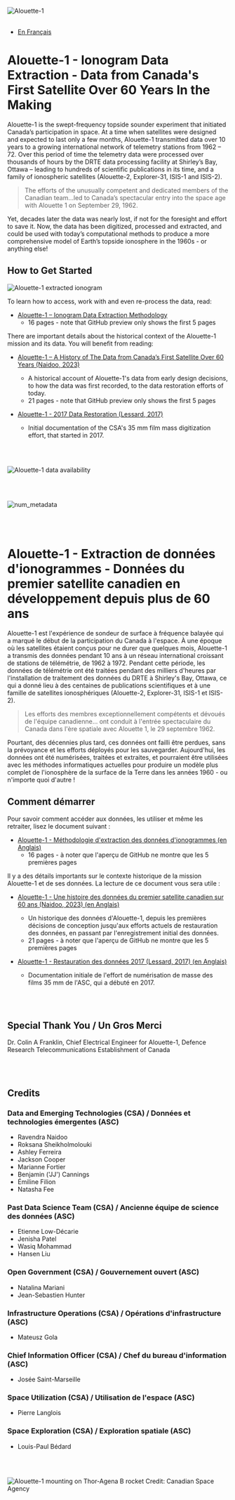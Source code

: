 
![Alouette-1](graphics/Alouette-1.jpg)
<br>
<br>

- [En Français](https://github.com/asc-csa/Alouette_extract/blob/working/README.md#alouette-1---extraction-de-donn%C3%A9es-dionogrammes---donn%C3%A9es-du-premier-satellite-canadien-en-d%C3%A9veloppement-depuis-plus-de-60-ans)

# Alouette-1 - Ionogram Data Extraction - Data from Canada's First Satellite Over 60 Years In the Making

Alouette-1 is the swept-frequency topside sounder experiment that initiated Canada’s participation in space. At a time when satellites were designed and expected  to last only a few months, Alouette-1 transmitted data over 10 years to a growing international network of telemetry stations from 1962 – 72. Over this period of time the telemetry data were processed over thousands of hours by the DRTE data processing facility  at Shirley’s Bay, Ottawa – leading to hundreds of scientific publications in its time, and a family of ionospheric satellites (Alouette-2, Explorer-31, ISIS-1 and ISIS-2).

> The efforts of the unusually competent and dedicated members of the Canadian team…led to Canada’s spectacular entry into the space age with Alouette 1 on September 29, 1962.

Yet, decades later the data was nearly lost, if not for the foresight and effort to save it. Now, the data has been digitized, processed and extracted, and could be used with today’s computational methods to produce a more comprehensive model of Earth’s topside ionosphere in the 1960s - or anything else!

## How to Get Started

![Alouette-1 extracted ionogram](graphics/extracted_ionogram.png)

To learn how to access, work with and even re-process the data, read:

- [Alouette-1 – Ionogram Data Extraction Methodology](https://github.com/asc-csa/Alouette_extract/blob/working/documentation/Alouette-1%20-%20Ionogram%20Data%20Extraction%20Methodology-latest_ver.pdf)
	- 16 pages - note that GitHub preview only shows the first 5 pages

There are important details about the historical context of the Alouette-1 mission and its data. You will benefit from reading:

- [Alouette-1 – A History of The Data from Canada’s First Satellite Over 60 Years (Naidoo, 2023)](https://github.com/asc-csa/Alouette_extract/blob/working/documentation/Alouette-1%20-%20A%20History%20of%20The%20Data%20from%20Canadas%20First%20Satellite%20Over%2060%20Years.pdf)
	- A historical account of Alouette-1's data from early design decisions, to how the data was first recorded, to the data restoration efforts of today.
	- 21 pages - note that GitHub preview only shows the first 5 pages

- [Alouette-1 - 2017 Data Restoration (Lessard, 2017)](https://github.com/asc-csa/Alouette_extract/blob/working/documentation/Alouette-1%20-%202017%20Data%20Restoration.pdf)
	- Initial documentation of the CSA's 35 mm film mass digitization effort, that started in 2017. 
<br>
<br>

![Alouette-1 data availability](graphics/Alouette-1_data_availability.png)

<br>
<br>

![num_metadata](graphics/num_output.gif)

<br>
<br>

# Alouette-1 - Extraction de données d'ionogrammes - Données du premier satellite canadien en développement depuis plus de 60 ans

Alouette-1 est l'expérience de sondeur de surface à fréquence balayée qui a marqué le début de la participation du Canada à l'espace. À une époque où les satellites étaient conçus pour ne durer que quelques mois, Alouette-1 a transmis des données pendant 10 ans à un réseau international croissant de stations de télémétrie, de 1962 à 1972. Pendant cette période, les données de télémétrie ont été traitées pendant des milliers d'heures par l'installation de traitement des données du DRTE à Shirley's Bay, Ottawa, ce qui a donné lieu à des centaines de publications scientifiques et à une famille de satellites ionosphériques (Alouette-2, Explorer-31, ISIS-1 et ISIS-2).

> Les efforts des membres exceptionnellement compétents et dévoués de l'équipe canadienne... ont conduit à l'entrée spectaculaire du Canada dans l'ère spatiale avec Alouette 1, le 29 septembre 1962.

Pourtant, des décennies plus tard, ces données ont failli être perdues, sans la prévoyance et les efforts déployés pour les sauvegarder. Aujourd'hui, les données ont été numérisées, traitées et extraites, et pourraient être utilisées avec les méthodes informatiques actuelles pour produire un modèle plus complet de l'ionosphère de la surface de la Terre dans les années 1960 - ou n'importe quoi d'autre !

## Comment démarrer

Pour savoir comment accéder aux données, les utiliser et même les retraiter, lisez le document suivant :

- [Alouette-1 - Méthodologie d'extraction des données d'ionogrammes (en Anglais)](https://github.com/asc-csa/Alouette_extract/blob/working/documentation/Alouette-1%20-%20Ionogram%20Data%20Extraction%20Methodology-latest_ver.pdf)
	- 16 pages - à noter que l'aperçu de GitHub ne montre que les 5 premières pages

Il y a des détails importants sur le contexte historique de la mission Alouette-1 et de ses données. La lecture de ce document vous sera utile :

- [Alouette-1 - Une histoire des données du premier satellite canadien sur 60 ans (Naidoo, 2023) (en Anglais)](https://github.com/asc-csa/Alouette_extract/blob/working/documentation/Alouette-1%20-%20A%20History%20of%20The%20Data%20from%20Canadas%20First%20Satellite%20Over%2060%20Years.pdf)
	- Un historique des données d'Alouette-1, depuis les premières décisions de conception jusqu'aux efforts actuels de restauration des données, en passant par l'enregistrement initial des données.
	- 21 pages - à noter que l'aperçu de GitHub ne montre que les 5 premières pages

- [Alouette-1 - Restauration des données 2017 (Lessard, 2017) (en Anglais)](https://github.com/asc-csa/Alouette_extract/blob/working/documentation/Alouette-1%20-%202017%20Data%20Restoration.pdf)
	- Documentation initiale de l'effort de numérisation de masse des films 35 mm de l'ASC, qui a débuté en 2017. 

<br>
<br>

## Special Thank You / Un Gros Merci
Dr. Colin A Franklin, Chief Electrical Engineer for Alouette-1, Defence Research Telecommunications Establishment of Canada

<br>
<br>

## Credits
### Data and Emerging Technologies (CSA) / Données et technologies émergentes (ASC) 
- Ravendra Naidoo
- Roksana Sheikholmolouki
- Ashley Ferreira
- Jackson Cooper
- Marianne Fortier
- Benjamin ('JJ') Cannings
- Émiline Filion
- Natasha Fee

### Past Data Science Team (CSA) / Ancienne équipe de science des données (ASC)
- Etienne Low-Décarie 
- Jenisha Patel  
- Wasiq Mohammad
- Hansen Liu

### Open Government (CSA) / Gouvernement ouvert (ASC)
- Natalina Mariani
- Jean-Sebastien Hunter

### Infrastructure Operations (CSA) / Opérations d'infrastructure (ASC)
- Mateusz Gola

### Chief Information Officer (CSA) / Chef du bureau d'information (ASC)
- Josée Saint-Marseille

### Space Utilization (CSA) / Utilisation de l'espace (ASC)
- Pierre Langlois

### Space Exploration (CSA) / Exploration spatiale (ASC)
- Louis-Paul Bédard

<br>
<br>

![Alouette-1 mounting on Thor-Agena B rocket](graphics/Alouette-1_mounting.jpg)
Credit: Canadian Space Agency








